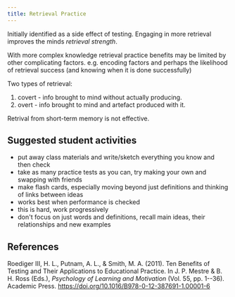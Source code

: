 ```yaml
---
title: Retrieval Practice 
---
```


Initially identified as a side effect of testing. Engaging in more retrieval improves the minds _retrieval strength_.

With more complex knowledge retrieval practice benefits may be limited by other complicating factors. e.g. encoding factors and perhaps the likelihood of retrieval success (and knowing when it is done successfully)

Two types of retrieval:

1. covert - info brought to mind without actually producing.
2. overt - info brought to mind and artefact produced with it.

Retrival from short-term memory is not effective.

## Suggested student activities

- put away class materials and write/sketch everything you know and then check
- take as many practice tests as you can, try making your own and swapping with friends
- make flash cards, especially moving beyond just definitions and thinking of links between ideas
- works best when performance is checked
- this is hard, work progressively 
- don't focus on just words and definitions, recall main ideas, their relationships and new examples

## References

Roediger III, H. L., Putnam, A. L., & Smith, M. A. (2011). Ten Benefits of Testing and Their Applications to Educational Practice. In J. P. Mestre & B. H. Ross (Eds.), *Psychology of Learning and Motivation* (Vol. 55, pp. 1--36). Academic Press. <https://doi.org/10.1016/B978-0-12-387691-1.00001-6>